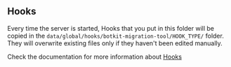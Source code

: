 ## Hooks

Every time the server is started, Hooks that you put in this folder will be copied in the `data/global/hooks/botkit-migration-tool/HOOK_TYPE/` folder.
They will overwrite existing files only if they haven't been edited manually.

Check the documentation for more information about [Hooks](https://botpress.com/docs/build/code#hooks)
